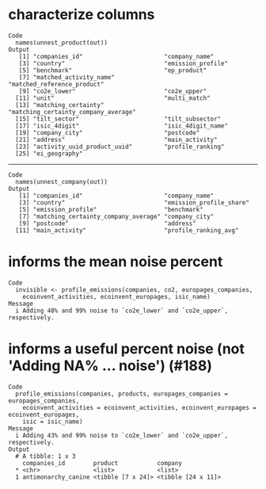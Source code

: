 # characterize columns

    Code
      names(unnest_product(out))
    Output
       [1] "companies_id"                       "company_name"                      
       [3] "country"                            "emission_profile"                  
       [5] "benchmark"                          "ep_product"                        
       [7] "matched_activity_name"              "matched_reference_product"         
       [9] "co2e_lower"                         "co2e_upper"                        
      [11] "unit"                               "multi_match"                       
      [13] "matching_certainty"                 "matching_certainty_company_average"
      [15] "tilt_sector"                        "tilt_subsector"                    
      [17] "isic_4digit"                        "isic_4digit_name"                  
      [19] "company_city"                       "postcode"                          
      [21] "address"                            "main_activity"                     
      [23] "activity_uuid_product_uuid"         "profile_ranking"                   
      [25] "ei_geography"                      

---

    Code
      names(unnest_company(out))
    Output
       [1] "companies_id"                       "company_name"                      
       [3] "country"                            "emission_profile_share"            
       [5] "emission_profile"                   "benchmark"                         
       [7] "matching_certainty_company_average" "company_city"                      
       [9] "postcode"                           "address"                           
      [11] "main_activity"                      "profile_ranking_avg"               

# informs the mean noise percent

    Code
      invisible <- profile_emissions(companies, co2, europages_companies,
        ecoinvent_activities, ecoinvent_europages, isic_name)
    Message
      i Adding 48% and 99% noise to `co2e_lower` and `co2e_upper`, respectively.

# informs a useful percent noise (not 'Adding NA% ... noise') (#188)

    Code
      profile_emissions(companies, products, europages_companies = europages_companies,
        ecoinvent_activities = ecoinvent_activities, ecoinvent_europages = ecoinvent_europages,
        isic = isic_name)
    Message
      i Adding 43% and 99% noise to `co2e_lower` and `co2e_upper`, respectively.
    Output
      # A tibble: 1 x 3
        companies_id        product           company           
      * <chr>               <list>            <list>            
      1 antimonarchy_canine <tibble [7 x 24]> <tibble [24 x 11]>

